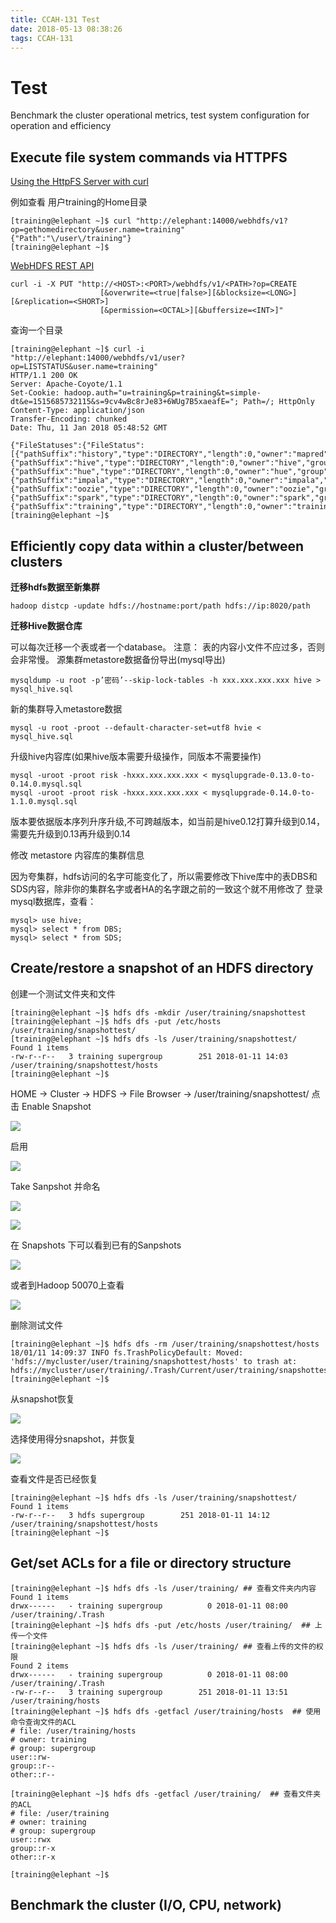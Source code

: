 ```yaml
---
title: CCAH-131 Test
date: 2018-05-13 08:38:26
tags: CCAH-131
---
```

# Test

Benchmark the cluster operational metrics, test system configuration for operation and efficiency


## Execute file system commands via HTTPFS

[Using the HttpFS Server with curl](https://www.cloudera.com/documentation/enterprise/5-12-x/topics/cdh_ig_httpfs_server_curl.html#topic_25_8)

例如查看 用户training的Home目录

```
[training@elephant ~]$ curl "http://elephant:14000/webhdfs/v1?op=gethomedirectory&user.name=training"
{"Path":"\/user\/training"}
[training@elephant ~]$
```
<!-- more --> 

[WebHDFS REST API](https://archive.cloudera.com/cdh5/cdh/5/hadoop/hadoop-project-dist/hadoop-hdfs/WebHDFS.html)

```
curl -i -X PUT "http://<HOST>:<PORT>/webhdfs/v1/<PATH>?op=CREATE
                    [&overwrite=<true|false>][&blocksize=<LONG>][&replication=<SHORT>]
                    [&permission=<OCTAL>][&buffersize=<INT>]"
```

查询一个目录 

```
[training@elephant ~]$ curl -i  "http://elephant:14000/webhdfs/v1/user?op=LISTSTATUS&user.name=training"
HTTP/1.1 200 OK
Server: Apache-Coyote/1.1
Set-Cookie: hadoop.auth="u=training&p=training&t=simple-dt&e=1515685732115&s=9cv4wBc8rJe83+6WUg7B5xaeafE="; Path=/; HttpOnly
Content-Type: application/json
Transfer-Encoding: chunked
Date: Thu, 11 Jan 2018 05:48:52 GMT

{"FileStatuses":{"FileStatus":[{"pathSuffix":"history","type":"DIRECTORY","length":0,"owner":"mapred","group":"hadoop","permission":"777","accessTime":0,"modificationTime":1515572964146,"blockSize":0,"replication":0},{"pathSuffix":"hive","type":"DIRECTORY","length":0,"owner":"hive","group":"hive","permission":"1775","accessTime":0,"modificationTime":1515575604845,"blockSize":0,"replication":0},{"pathSuffix":"hue","type":"DIRECTORY","length":0,"owner":"hue","group":"hue","permission":"775","accessTime":0,"modificationTime":1515575637482,"blockSize":0,"replication":0},{"pathSuffix":"impala","type":"DIRECTORY","length":0,"owner":"impala","group":"impala","permission":"775","accessTime":0,"modificationTime":1515575938788,"blockSize":0,"replication":0},{"pathSuffix":"oozie","type":"DIRECTORY","length":0,"owner":"oozie","group":"oozie","permission":"775","accessTime":0,"modificationTime":1515645000550,"blockSize":0,"replication":0},{"pathSuffix":"spark","type":"DIRECTORY","length":0,"owner":"spark","group":"spark","permission":"751","accessTime":0,"modificationTime":1515573417601,"blockSize":0,"replication":0},{"pathSuffix":"training","type":"DIRECTORY","length":0,"owner":"training","group":"supergroup","permission":"755","accessTime":0,"modificationTime":1515586402387,"blockSize":0,"replication":0}]}}
[training@elephant ~]$
```

## Efficiently copy data within a cluster/between clusters

**迁移hdfs数据至新集群**

```
hadoop distcp -update hdfs://hostname:port/path hdfs://ip:8020/path
```

**迁移Hive数据仓库**

可以每次迁移一个表或者一个database。
注意： 表的内容小文件不应过多，否则会非常慢。
源集群metastore数据备份导出(mysql导出)

```
mysqldump -u root -p’密码’--skip-lock-tables -h xxx.xxx.xxx.xxx hive > mysql_hive.sql
```

新的集群导入metastore数据

```
mysql -u root -proot --default-character-set=utf8 hvie < mysql_hive.sql
```

升级hive内容库(如果hive版本需要升级操作，同版本不需要操作)

```
mysql -uroot -proot risk -hxxx.xxx.xxx.xxx < mysqlupgrade-0.13.0-to-0.14.0.mysql.sql
mysql -uroot -proot risk -hxxx.xxx.xxx.xxx < mysqlupgrade-0.14.0-to-1.1.0.mysql.sql
```

版本要依据版本序列升序升级,不可跨越版本，如当前是hive0.12打算升级到0.14，需要先升级到0.13再升级到0.14

修改 metastore 内容库的集群信息

因为夸集群，hdfs访问的名字可能变化了，所以需要修改下hive库中的表DBS和SDS内容，除非你的集群名字或者HA的名字跟之前的一致这个就不用修改了
登录mysql数据库，查看：

```
mysql> use hive;
mysql> select * from DBS;
mysql> select * from SDS;
```

## Create/restore a snapshot of an HDFS directory

创建一个测试文件夹和文件

```
[training@elephant ~]$ hdfs dfs -mkdir /user/training/snapshottest
[training@elephant ~]$ hdfs dfs -put /etc/hosts /user/training/snapshottest/
[training@elephant ~]$ hdfs dfs -ls /user/training/snapshottest/
Found 1 items
-rw-r--r--   3 training supergroup        251 2018-01-11 14:03 /user/training/snapshottest/hosts
[training@elephant ~]$
```
HOME -> Cluster -> HDFS -> File Browser -> /user/training/snapshottest/ 点击 Enable Snapshot

![](https://github.com/FrommyMind/MarkDownPhotos/raw/master/screenshot/Snapshot/Snapshot1.png)

启用

![](https://github.com/FrommyMind/MarkDownPhotos/raw/master/screenshot/Snapshot/Snapshot3.png)

Take Sanpshot 并命名 

![](https://github.com/FrommyMind/MarkDownPhotos/raw/master/screenshot/Snapshot/Snapshot4.png)

![](https://github.com/FrommyMind/MarkDownPhotos/raw/master/screenshot/Snapshot/Snapshot5.png)

在 Snapshots 下可以看到已有的Sanpshots

![](https://github.com/FrommyMind/MarkDownPhotos/raw/master/screenshot/Snapshot/Snapshot6.png)

或者到Hadoop 50070上查看

![](https://github.com/FrommyMind/MarkDownPhotos/raw/master/screenshot/Snapshot/Snapshot7.png)

删除测试文件 

```
[training@elephant ~]$ hdfs dfs -rm /user/training/snapshottest/hosts
18/01/11 14:09:37 INFO fs.TrashPolicyDefault: Moved: 'hdfs://mycluster/user/training/snapshottest/hosts' to trash at: hdfs://mycluster/user/training/.Trash/Current/user/training/snapshottest/hosts
[training@elephant ~]$
```

从snapshot恢复

![](https://github.com/FrommyMind/MarkDownPhotos/raw/master/screenshot/Snapshot/Snapshot8.png)

选择使用得分snapshot，并恢复

![](https://github.com/FrommyMind/MarkDownPhotos/raw/master/screenshot/Snapshot/Snapshot10.png)

查看文件是否已经恢复

```
[training@elephant ~]$ hdfs dfs -ls /user/training/snapshottest/
Found 1 items
-rw-r--r--   3 hdfs supergroup        251 2018-01-11 14:12 /user/training/snapshottest/hosts
[training@elephant ~]$
```

## Get/set ACLs for a file or directory structure

```
[training@elephant ~]$ hdfs dfs -ls /user/training/ ## 查看文件夹内内容
Found 1 items
drwx------   - training supergroup          0 2018-01-11 08:00 /user/training/.Trash
[training@elephant ~]$ hdfs dfs -put /etc/hosts /user/training/  ## 上传一个文件
[training@elephant ~]$ hdfs dfs -ls /user/training/ ## 查看上传的文件的权限
Found 2 items
drwx------   - training supergroup          0 2018-01-11 08:00 /user/training/.Trash
-rw-r--r--   3 training supergroup        251 2018-01-11 13:51 /user/training/hosts
[training@elephant ~]$ hdfs dfs -getfacl /user/training/hosts  ## 使用命令查询文件的ACL 
# file: /user/training/hosts
# owner: training
# group: supergroup
user::rw-
group::r--
other::r--

[training@elephant ~]$ hdfs dfs -getfacl /user/training/  ## 查看文件夹的ACL
# file: /user/training
# owner: training
# group: supergroup
user::rwx
group::r-x
other::r-x

[training@elephant ~]$
```
## Benchmark the cluster (I/O, CPU, network)
